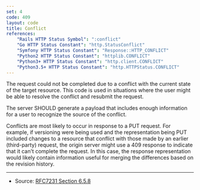 ```yaml
---
set: 4
code: 409
layout: code
title: Conflict
references:
    "Rails HTTP Status Symbol": ":conflict"
    "Go HTTP Status Constant": "http.StatusConflict"
    "Symfony HTTP Status Constant": "Response::HTTP_CONFLICT"
    "Python2 HTTP Status Constant": "httplib.CONFLICT"
    "Python3+ HTTP Status Constant": "http.client.CONFLICT"
    "Python3.5+ HTTP Status Constant": "http.HTTPStatus.CONFLICT"
---
```


The request could not be completed due to a conflict with the current
state of the target resource. This code is used in situations where the
user might be able to resolve the conflict and resubmit the request.

The server SHOULD generate a payload that includes enough information
for a user to recognize the source of the conflict.

Conflicts are most likely to occur in response to a PUT request. For
example, if versioning were being used and the representation being PUT
included changes to a resource that conflict with those made by an
earlier (third-party) request, the origin server might use a 409
response to indicate that it can't complete the request. In this case,
the response representation would likely contain information useful for
merging the differences based on the revision history.

---

* Source: [RFC7231 Section 6.5.8][1]

[1]: <http://tools.ietf.org/html/rfc7231#section-6.5.8>
